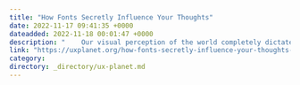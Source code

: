 ```yaml
---
title: "How Fonts Secretly Influence Your Thoughts"
date: 2022-11-17 09:41:35 +0000
dateadded: 2022-11-18 00:01:47 +0000
description: "    Our visual perception of the world completely dictates our thoughts, there’s no denying that, but most don’t seem to think this applies to…  Continue reading on UX Planet »  "
link: "https://uxplanet.org/how-fonts-secretly-influence-your-thoughts-91ac0357b7c2?source=rss----819cc2aaeee0---4"
category:
directory: _directory/ux-planet.md
---
```

